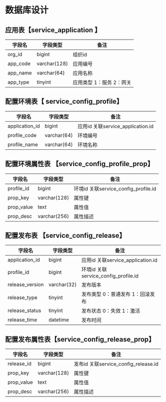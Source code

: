 # 数据库设计

## 应用表【service_application 】

| 字段名   | 字段类型     | 备注                     |
| -------- | ------------ | ------------------------ |
| org_id   | bigint       | 组织id                   |
| app_code | varchar(128) | 应用编号                 |
| app_name | varchar(64)  | 应用名称                 |
| app_type | tinyint | 应用类型 1：服务 2：网关 |

## 配置环境表【 service_config_profile】

| 字段名   | 字段类型     | 备注                     |
| -------- | ------------ | ------------------------ |
| application_id | bigint  | 应用id 关联service_application.id      |
| profile_code   | varchar(64)       | 环境编号                   |
| profile_name | varchar(64) | 环境名称                 |

## 配置环境属性表 【service_config_profile_prop】

| 字段名   | 字段类型     | 备注                     |
| -------- | ------------ | ------------------------ |
| profile_id | bigint | 环境id 关联service_config_profile.id |
| prop_key | varchar(128) | 属性键 |
| prop_value | text | 属性值 |
| prop_desc | varchar(256) | 属性描述 |

## 配置发布表 【service_config_release】

| 字段名   | 字段类型     | 备注                     |
| -------- | ------------ | ------------------------ |
| application_id | bigint | 应用id 关联service_application.id |
| profile_id | bigint| 环境id 关联service_config_profile.id |
| release_version | varchar(32)| 发布版本|
| release_type | tinyint | 发布类型 0：普通发布 1：回滚发布|
| release_status | tinyint | 发布状态 0：失效 1：激活|
| release_time | datetime |发布时间|

## 配置发布属性表【service_config_release_prop】

| 字段名   | 字段类型     | 备注                     |
| -------- | ------------ | ------------------------ |
|release_id| bigint| 发布id 关联service_config_release.id |
|prop_key| varchar(128) |属性键|
|prop_value |text |属性值|
|prop_desc| varchar(256) |属性描述|